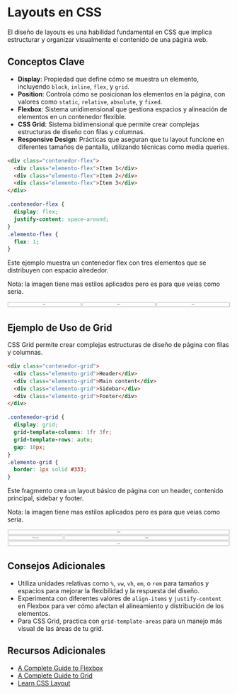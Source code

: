 # Layouts en CSS

El diseño de layouts es una habilidad fundamental en CSS que implica estructurar y organizar visualmente el contenido de una página web.

## Conceptos Clave
- **Display**: Propiedad que define cómo se muestra un elemento, incluyendo `block`, `inline`, `flex`, y `grid`.
- **Position**: Controla cómo se posicionan los elementos en la página, con valores como `static`, `relative`, `absolute`, y `fixed`.
- **Flexbox**: Sistema unidimensional que gestiona espacios y alineación de elementos en un contenedor flexible.
- **CSS Grid**: Sistema bidimensional que permite crear complejas estructuras de diseño con filas y columnas.
- **Responsive Design**: Prácticas que aseguran que tu layout funcione en diferentes tamaños de pantalla, utilizando técnicas como media queries.


```html
<div class="contenedor-flex">
  <div class="elemento-flex">Item 1</div>
  <div class="elemento-flex">Item 2</div>
  <div class="elemento-flex">Item 3</div>
</div>
```
```css
.contenedor-flex {
  display: flex;
  justify-content: space-around;
}
.elemento-flex {
  flex: 1;
}

```

Este ejemplo muestra un contenedor flex con tres elementos que se distribuyen con espacio alrededor.

Nota: la imagen tiene mas estilos aplicados pero es para que veias como seria. 

![Flex](./img/Contenedor-flex.png)

## Ejemplo de Uso de Grid

CSS Grid permite crear complejas estructuras de diseño de página con filas y columnas.

```html 
<div class="contenedor-grid">
  <div class="elemento-grid">Header</div>
  <div class="elemento-grid">Main content</div>
  <div class="elemento-grid">Sidebar</div>
  <div class="elemento-grid">Footer</div>
</div>
```
```css
.contenedor-grid {
  display: grid;
  grid-template-columns: 1fr 3fr;
  grid-template-rows: auto;
  gap: 10px;
}
.elemento-grid {
  border: 1px solid #333;
}
``` 
Este fragmento crea un layout básico de página con un header, contenido principal, sidebar y footer.

Nota: la imagen tiene mas estilos aplicados pero es para que veias como seria. 

![Grid](./img/Grid.png)

## Consejos Adicionales

- Utiliza unidades relativas como `%`, `vw`, `vh`, `em`, o `rem` para tamaños y espacios para mejorar la flexibilidad y la respuesta del diseño.
- Experimenta con diferentes valores de `align-items` y `justify-content` en Flexbox para ver cómo afectan el alineamiento y distribución de los elementos.
- Para CSS Grid, practica con `grid-template-areas` para un manejo más visual de las áreas de tu grid.

## Recursos Adicionales

- [A Complete Guide to Flexbox](https://css-tricks.com/snippets/css/a-guide-to-flexbox/)
- [A Complete Guide to Grid](https://css-tricks.com/snippets/css/complete-guide-grid/)
- [Learn CSS Layout](https://learnlayout.com/)
